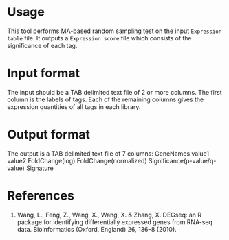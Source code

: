 # Usage
This tool performs MA-based random sampling test on the input `Expression table` file. It outputs a `Expression score` file which consists of the significance of each tag.

# Input format
The input should be a TAB delimited text file of 2 or more columns. The first column is the labels of tags. Each of the remaining columns gives the expression quantities of all tags in each library.

# Output format
The output is a TAB delimited text file of 7 columns:
GeneNames   value1  value2  FoldChange(log)    FoldChange(normalized)   Significance(p-value/q-value) Signature

# References
1. Wang, L., Feng, Z., Wang, X., Wang, X. & Zhang, X. DEGseq: an R package for identifying differentially expressed genes from RNA-seq data. Bioinformatics (Oxford, England) 26, 136–8 (2010).